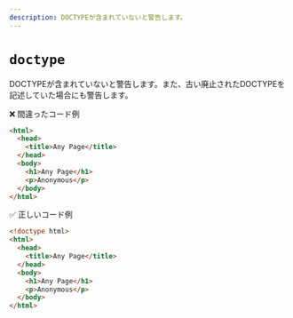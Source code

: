 ```yaml
---
description: DOCTYPEが含まれていないと警告します。
---
```


# `doctype`

DOCTYPEが含まれていないと警告します。また、古い廃止されたDOCTYPEを記述していた場合にも警告します。

<!-- textlint-disable ja-technical-writing/ja-no-mixed-period -->

❌ 間違ったコード例

<!-- prettier-ignore-start -->
```html
<html>
  <head>
    <title>Any Page</title>
  </head>
  <body>
    <h1>Any Page</h1>
    <p>Anonymous</p>
  </body>
</html>
```
<!-- prettier-ignore-end -->

✅ 正しいコード例

<!-- prettier-ignore-start -->
```html
<!doctype html>
<html>
  <head>
    <title>Any Page</title>
  </head>
  <body>
    <h1>Any Page</h1>
    <p>Anonymous</p>
  </body>
</html>
```
<!-- prettier-ignore-end -->

<!-- textlint-enable ja-technical-writing/ja-no-mixed-period -->
